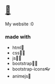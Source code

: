 # [🥳](https://realanupreet.github.io/)
My website :0

### made with
 
- html🤶
- css🧙‍♂️
- js👨‍🔧
- bootstrap💆‍♂️
- bootstrap-icons👓
- animejs🚀
